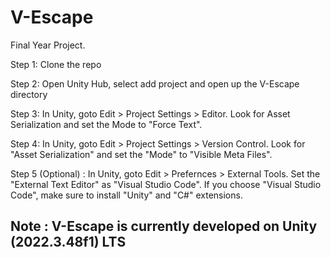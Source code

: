 # V-Escape
Final Year Project. 

Step 1: Clone the repo

Step 2: Open Unity Hub, select add project and open up the V-Escape directory

Step 3: In Unity, goto Edit > Project Settings > Editor. Look for Asset Serialization and set the Mode to "Force Text".

Step 4: In Unity, goto Edit > Project Settings > Version Control. Look for "Asset Serialization" and set the "Mode" to "Visible Meta Files".

Step 5 (Optional) : In Unity, goto Edit > Prefernces > External Tools. Set the "External Text Editor" as "Visual Studio Code". If you choose "Visual Studio Code", make sure to install "Unity" and "C#" extensions. 


## Note : V-Escape is currently developed on Unity (2022.3.48f1) LTS